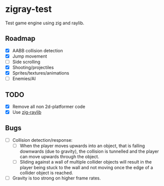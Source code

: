 # zigray-test

Test game engine using zig and raylib.

## Roadmap

- [x] AABB collision detection
- [x] Jump movement
- [ ] Side scrolling
- [x] Shooting/projectiles
- [x] Sprites/textures/animations
- [ ] Enemies/AI

## TODO

- [x] Remove all non 2d-platformer code
- [x] Use [zig-raylib](https://github.com/Not-Nik/raylib-zig)

## Bugs

- [ ] Collision detection/response:
  - [ ] When the player moves upwards into an object, that is falling downwards (due to gravity), the collision is tunnelled and the player can move upwards through the object.
  - [ ] Sliding against a wall of multiple collider objects will result in the player being stuck to the wall and not moving once the edge of a collider object is reached.
- [ ] Gravity is too strong on higher frame rates.
